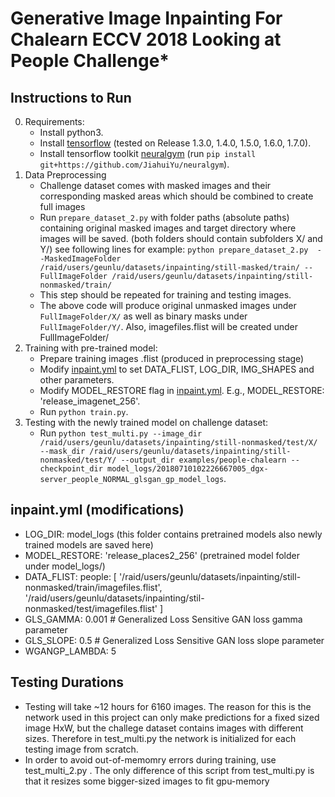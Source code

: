 # Generative Image Inpainting For Chalearn ECCV 2018 Looking at People Challenge*

## Instructions to Run

0. Requirements:
    * Install python3.
    * Install [tensorflow](https://www.tensorflow.org/install/) (tested on Release 1.3.0, 1.4.0, 1.5.0, 1.6.0, 1.7.0).
    * Install tensorflow toolkit [neuralgym](https://github.com/JiahuiYu/neuralgym) (run `pip install git+https://github.com/JiahuiYu/neuralgym`).
1. Data Preprocessing
	* Challenge dataset comes with masked images and their corresponding masked areas which should be combined to create full images
	* Run `prepare_dataset_2.py` with folder paths (absolute paths) containing original masked images and target directory where images will be saved. (both folders should contain subfolders X/ and Y/) see following lines for example:
	`python prepare_dataset_2.py  --MaskedImageFolder  /raid/users/geunlu/datasets/inpainting/still-masked/train/ --FullImageFolder /raid/users/geunlu/datasets/inpainting/still-nonmasked/train/`
	* This step should be repeated for training and testing images.
	* The above code will produce original unmasked images under `FullImageFolder/X/` as well as binary masks under `FullImageFolder/Y/`. Also, imagefiles.flist will be created under FullImageFolder/
2. Training with pre-trained model:
    * Prepare training images .flist (produced in preprocessing stage)
    * Modify [inpaint.yml](/inpaint.yml) to set DATA_FLIST, LOG_DIR, IMG_SHAPES and other parameters.
    * Modify MODEL_RESTORE flag in [inpaint.yml](/inpaint.yml). E.g., MODEL_RESTORE: 'release_imagenet_256'.
    * Run `python train.py`.
3. Testing with the newly trained model on challenge dataset:
    * Run `python test_multi.py --image_dir /raid/users/geunlu/datasets/inpainting/still-nonmasked/test/X/ --mask_dir /raid/users/geunlu/datasets/inpainting/still-nonmasked/test/Y/ --output_dir examples/people-chalearn --checkpoint_dir model_logs/20180710102226667005_dgx-server_people_NORMAL_glsgan_gp_model_logs`.
	
	
## inpaint.yml (modifications)

* LOG_DIR: model_logs (this folder contains pretrained models also newly trained models are saved here)
* MODEL_RESTORE: 'release_places2_256' (pretrained model folder under model_logs/)
* DATA_FLIST:
  people: [
  '/raid/users/geunlu/datasets/inpainting/still-nonmasked/train/imagefiles.flist',
  '/raid/users/geunlu/datasets/inpainting/stil-nonmasked/test/imagefiles.flist'
  ]
* GLS_GAMMA: 0.001 # Generalized Loss Sensitive GAN loss gamma parameter
* GLS_SLOPE: 0.5	 # Generalized Loss Sensitive GAN loss slope parameter
* WGANGP_LAMBDA: 5

## Testing Durations
* Testing will take ~12 hours for 6160 images. The reason for this is the network used in this project can only make predictions for a fixed sized image HxW, but the challege dataset contains images with different sizes. Therefore in test_multi.py the network is initialized for each testing image from scratch.
* In order to avoid out-of-memomry errors during training, use test_multi_2.py . The only difference of this script from test_multi.py is that it resizes some bigger-sized images to fit gpu-memory

